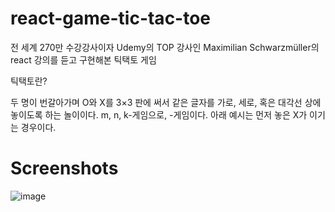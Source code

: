 # react-game-tic-tac-toe

전 세계 270만 수강강사이자 Udemy의 TOP 강사인 Maximilian Schwarzmüller의 react 강의를 듣고 구현해본 틱택토 게임

틱택토란?

두 명이 번갈아가며 O와 X를 3×3 판에 써서 같은 글자를 가로, 세로, 혹은 대각선 상에 놓이도록 하는 놀이이다. m, n, k-게임으로, -게임이다. 아래 예시는 먼저 놓은 X가 이기는 경우이다.

# Screenshots
![image](https://github.com/Jeongumgu/react-game-tic-tac-toe/assets/33191329/ea8df1ff-66cf-406c-98c8-d43640374419)
